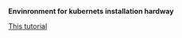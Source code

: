**Envinronment for kubernets installation hardway**

[This tutorial](https://github.com/kelseyhightower/kubernetes-the-hard-way)